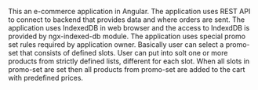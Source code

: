 This an e-commerce application in Angular.
The application uses REST API to connect to backend that provides data and where orders are sent.
The application uses IndexedDB in web browser and the access to IndexdDB is provided by ngx-indexed-db module.
The application uses special promo set rules required by application owner. 
Basically user can select a promo-set that consists of defined slots. User can put into solt one or more products from strictly defined lists, different for each slot. When all slots in promo-set are set then all products from promo-set are added to the cart with predefined prices.
